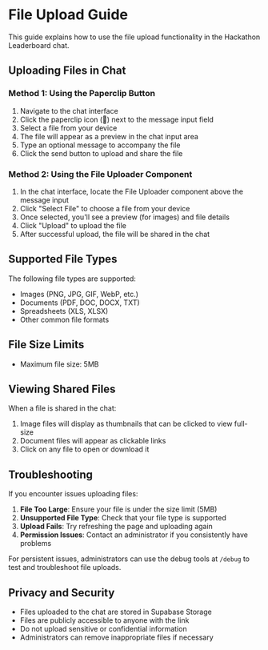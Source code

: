# File Upload Guide

This guide explains how to use the file upload functionality in the Hackathon Leaderboard chat.

## Uploading Files in Chat

### Method 1: Using the Paperclip Button

1. Navigate to the chat interface
2. Click the paperclip icon (📎) next to the message input field
3. Select a file from your device
4. The file will appear as a preview in the chat input area
5. Type an optional message to accompany the file
6. Click the send button to upload and share the file

### Method 2: Using the File Uploader Component

1. In the chat interface, locate the File Uploader component above the message input
2. Click "Select File" to choose a file from your device
3. Once selected, you'll see a preview (for images) and file details
4. Click "Upload" to upload the file
5. After successful upload, the file will be shared in the chat

## Supported File Types

The following file types are supported:

- Images (PNG, JPG, GIF, WebP, etc.)
- Documents (PDF, DOC, DOCX, TXT)
- Spreadsheets (XLS, XLSX)
- Other common file formats

## File Size Limits

- Maximum file size: 5MB

## Viewing Shared Files

When a file is shared in the chat:

1. Image files will display as thumbnails that can be clicked to view full-size
2. Document files will appear as clickable links
3. Click on any file to open or download it

## Troubleshooting

If you encounter issues uploading files:

1. **File Too Large**: Ensure your file is under the size limit (5MB)
2. **Unsupported File Type**: Check that your file type is supported
3. **Upload Fails**: Try refreshing the page and uploading again
4. **Permission Issues**: Contact an administrator if you consistently have problems

For persistent issues, administrators can use the debug tools at `/debug` to test and troubleshoot file uploads.

## Privacy and Security

- Files uploaded to the chat are stored in Supabase Storage
- Files are publicly accessible to anyone with the link
- Do not upload sensitive or confidential information
- Administrators can remove inappropriate files if necessary 